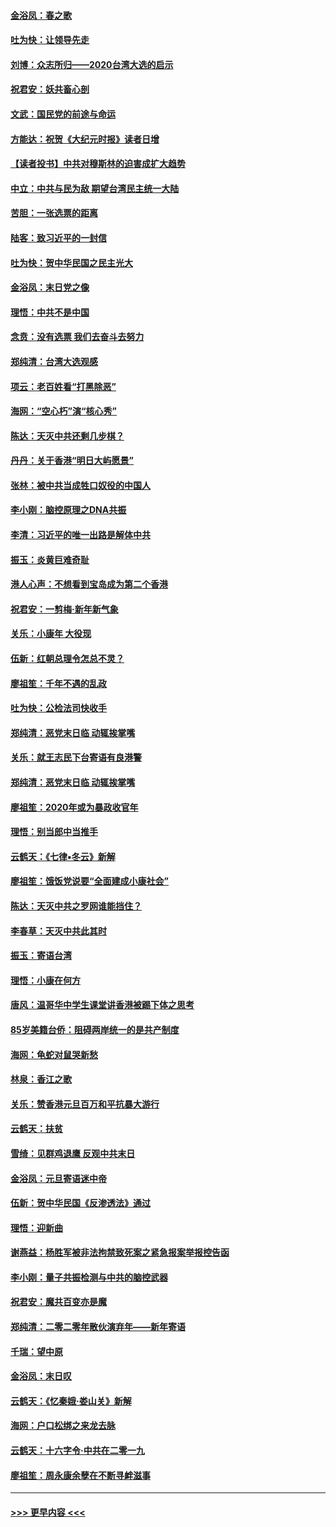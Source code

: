 #### [金浴凤：春之歌](../pages/nsc993/n11797687.md?t=01161944) 
#### [吐为快：让领导先走](../pages/nsc993/n11797512.md?t=01161944) 
#### [刘博：众志所归——2020台湾大选的启示](../pages/nsc993/n11796878.md?t=01161944) 
#### [祝君安：妖共畜心剖](../pages/nsc993/n11794273.md?t=01161944) 
#### [文武：国民党的前途与命运](../pages/nsc993/n11794198.md?t=01161944) 
#### [方能达：祝贺《大纪元时报》读者日增](../pages/nsc993/n11793807.md?t=01161944) 
#### [【读者投书】中共对穆斯林的迫害成扩大趋势](../pages/nsc993/n11791371.md?t=01161944) 
#### [中立：中共与民为敌 期望台湾民主统一大陆](../pages/nsc993/n11790392.md?t=01161944) 
#### [苦胆：一张选票的距离](../pages/nsc993/n11788914.md?t=01161944) 
#### [陆客：致习近平的一封信](../pages/nsc993/n11788867.md?t=01161944) 
#### [吐为快：贺中华民国之民主光大](../pages/nsc993/n11788618.md?t=01161944) 
#### [金浴凤：末日党之像](../pages/nsc993/n11787475.md?t=01161944) 
#### [理悟：中共不是中国](../pages/nsc993/n11787463.md?t=01161944) 
#### [念贲：没有选票  我们去奋斗去努力](../pages/nsc993/n11787398.md?t=01161944) 
#### [郑纯清：台湾大选观感](../pages/nsc993/n11786210.md?t=01161944) 
#### [项云：老百姓看“打黑除恶”](../pages/nsc993/n11785398.md?t=01161944) 
#### [海网：“空心朽”演“核心秀”](../pages/nsc993/n11783874.md?t=01161944) 
#### [陈达：天灭中共还剩几步棋？](../pages/nsc993/n11783719.md?t=01161944) 
#### [丹丹：关于香港“明日大屿愿景”](../pages/nsc993/n11783273.md?t=01161944) 
#### [张林：被中共当成牲口奴役的中国人](../pages/nsc993/n11782397.md?t=01161944) 
#### [李小刚：脑控原理之DNA共振](../pages/nsc993/n11780962.md?t=01161944) 
#### [李清：习近平的唯一出路是解体中共](../pages/nsc993/n11780866.md?t=01161944) 
#### [振玉：炎黄巨难奇耻](../pages/nsc993/n11779632.md?t=01161944) 
#### [港人心声：不想看到宝岛成为第二个香港](../pages/nsc993/n11778817.md?t=01161944) 
#### [祝君安：一剪梅‧新年新气象](../pages/nsc993/n11776340.md?t=01161944) 
#### [关乐：小康年 大役现](../pages/nsc993/n11774213.md?t=01161944) 
#### [伍新：红朝总理令怎总不灵？](../pages/nsc993/n11770813.md?t=01161944) 
#### [廖祖笙：千年不遇的乱政](../pages/nsc993/n11770373.md?t=01161944) 
#### [吐为快：公检法司快收手](../pages/nsc993/n11770359.md?t=01161944) 
#### [郑纯清：恶党末日临 动辄挨掌嘴](../pages/nsc993/n11769912.md?t=01161944) 
#### [关乐：就王志民下台寄语有良港警](../pages/nsc993/n11769903.md?t=01161944) 
#### [郑纯清：恶党末日临 动辄挨掌嘴](../pages/nsc993/n11769356.md?t=01161944) 
#### [廖祖笙：2020年或为暴政收官年](../pages/nsc993/n11768216.md?t=01161944) 
#### [理悟：别当郎中当推手](../pages/nsc993/n11768243.md?t=01161944) 
#### [云鹤天：《七律▪冬云》新解](../pages/nsc993/n11768204.md?t=01161944) 
#### [廖祖笙：饿饭党说要“全面建成小康社会”](../pages/nsc993/n11767482.md?t=01161944) 
#### [陈达：天灭中共之罗网谁能挡住？](../pages/nsc993/n11767465.md?t=01161944) 
#### [李春草：天灭中共此其时](../pages/nsc993/n11767452.md?t=01161944) 
#### [振玉：寄语台湾](../pages/nsc993/n11767432.md?t=01161944) 
#### [理悟：小康在何方](../pages/nsc993/n11767394.md?t=01161944) 
#### [唐风：温哥华中学生课堂讲香港被踢下体之思考](../pages/nsc993/n11766848.md?t=01161944) 
#### [85岁美籍台侨：阻碍两岸统一的是共产制度](../pages/nsc993/n11765043.md?t=01161944) 
#### [海网：龟蛇对鼠哭新愁](../pages/nsc993/n11764895.md?t=01161944) 
#### [林泉：香江之歌](../pages/nsc993/n11764415.md?t=01161944) 
#### [关乐：赞香港元旦百万和平抗暴大游行](../pages/nsc993/n11764382.md?t=01161944) 
#### [云鹤天：扶贫](../pages/nsc993/n11764245.md?t=01161944) 
#### [雪绮：见群鸡退鹰  反观中共末日](../pages/nsc993/n11762112.md?t=01161944) 
#### [金浴凤：元旦寄语迷中帝](../pages/nsc993/n11761788.md?t=01161944) 
#### [伍新：贺中华民国《反渗透法》通过](../pages/nsc993/n11761994.md?t=01161944) 
#### [理悟：迎新曲](../pages/nsc993/n11761152.md?t=01161944) 
#### [谢燕益：杨胜军被非法拘禁致死案之紧急报案举报控告函](../pages/nsc993/n11756134.md?t=01161944) 
#### [李小刚：量子共振检测与中共的脑控武器](../pages/nsc993/n11754518.md?t=01161944) 
#### [祝君安：魔共百变亦是魔](../pages/nsc993/n11754469.md?t=01161944) 
#### [郑纯清：二零二零年散伙演弃年——新年寄语](../pages/nsc993/n11754195.md?t=01161944) 
#### [千瑞：望中原](../pages/nsc993/n11754159.md?t=01161944) 
#### [金浴凤：末日叹](../pages/nsc993/n11752359.md?t=01161944) 
#### [云鹤天：《忆秦娥‧娄山关》新解](../pages/nsc993/n11752348.md?t=01161944) 
#### [海网：户口松绑之来龙去脉](../pages/nsc993/n11752328.md?t=01161944) 
#### [云鹤天：十六字令‧中共在二零一九](../pages/nsc993/n11752305.md?t=01161944) 
#### [廖祖笙：周永康余孽在不断寻衅滋事](../pages/nsc993/n11751013.md?t=01161944) 

----
#### [ >>> 更早内容 <<< ](../indexes/nsc993-earlier.md)

